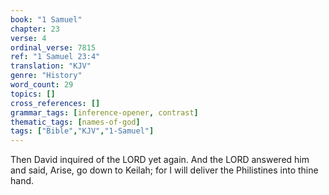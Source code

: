 ```yaml
---
book: "1 Samuel"
chapter: 23
verse: 4
ordinal_verse: 7815
ref: "1 Samuel 23:4"
translation: "KJV"
genre: "History"
word_count: 29
topics: []
cross_references: []
grammar_tags: [inference-opener, contrast]
thematic_tags: [names-of-god]
tags: ["Bible","KJV","1-Samuel"]
---
```

Then David inquired of the LORD yet again. And the LORD answered him and said, Arise, go down to Keilah; for I will deliver the Philistines into thine hand.
